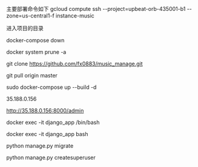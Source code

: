 主要部署命令如下
gcloud compute ssh --project=upbeat-orb-435001-b1 --zone=us-central1-f instance-music


进入项目的目录

docker-compose down

docker system prune -a

git clone https://github.com/fx0883/music_manage.git

git pull origin master


sudo docker-compose up --build -d

35.188.0.156

http://35.188.0.156:8000/admin


docker exec -it django_app /bin/bash

docker exec -it django_app bash

python manage.py migrate

python manage.py createsuperuser
